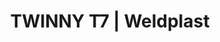 ---
Link: "file:/Users/vinayakpatel/Downloads/www.weldplast.cz/twinny-t7728"
product_name: "TWINNY T7230 V / 3450 W, kola 50 mm, ocelová, špičatá, s kanálkem, krátký klín"
product_id: "Obj. číslo:164.214"
title: "TWINNY T7 | Weldplast"
product_desc: "Nový model svařovacího automatu TWINNY T7 je výkonný přístroj určený pro svařování plastových fólií o tloušťce 0,5 až 2,5 mm. Model T7 je oproti modelu T5 navíc vybaven GPS, bezdrátovým připojením a LQS funkcí pro záznam a vyhodnocení procesu svařování.Rychlý																			: 0,8 - 8 m/min																		Výkonný																			: 3450 W																		Intuitivní																			: přehledný displej a ovládací prvky																		Univerzální																			: svařuje téměř všechny plastové fólie o tloušťce 0,5 - 2,5 mm																		Suchý, čistý																			: horký vzduch vysušuje vlhkost a současně prach a nečiostoty jsou odfouknuty pryč																		Bezuhlíkový motorOdolný a snadno udržovatelnýGPS, Wi-Fi, LQS"
product_specs: "Značka konformity, Třída ochrany I, NapětíV~230, PříkonW3450, FrekvenceHz50/60, Max. teplota°C560, Rychlostm/min0,8 - 8, Rozsah průtoku vzduchu%45 - 100, Rozměry (D x Š x V)mm350 x 360 x 260, Hmotnostkg10,5"
product_downloads: "TWINNY T7/T5 - produktový list CZ																								stáhnout																								, TWINNY T7/T5 manual - SK																								stáhnout																								, TWINNY T7/T5 manuál - CZ																								stáhnout																								"
href: "https://www.weldplast.cz/files/1376-twinny-t7-t5-flyer-cz.pdf, https://www.weldplast.cz/files/1376-twinny-t7-t5-flyer-cz.pdf, https://www.weldplast.cz/files/twinny-t7-t5-manual-sk.pdf, https://www.weldplast.cz/files/twinny-t7-t5-manual-sk.pdf, https://www.weldplast.cz/files/twinny-t7-t5-manual-cz.pdf, https://www.weldplast.cz/files/twinny-t7-t5-manual-cz.pdf"
accessories: "Klín krátký, 50 mm, s kanálkemTyč vodicí dlouhá (TWINNY)Pojezdový váleček pro vnitřní aplikace, novéTWINNY T5230 V / 3450 W, kola 50 mm, silikonová, tupá, bez kanálkunovéTWINNY T5230 V / 3450 W, kola 50 mm, ocelová, tupá, bez kanálku, krátký klínnovéTWINNY T5230 V / 3450 W, kola 50 mm, ocelová, tupá, bez kanálku, dlohý klínnovéTWINNY T5kola 50 mm, ocelová, špičatá, s kanálkem, krátký klínnovéTWINNY T5230 V / 3450 W, kola 50 mm, ocelová, špičatá, s kanálkem, dlouhý klínnovéTWINNY T7230 V / 3450 W, kola 50 mm, silikonová, bez kanálkunovéTWINNY T7230 V / 3450 W, kola 50 mm, ocelová, tupá, bez kanálku, krátký klínnovéTWINNY T7230 V / 3450 W, kola 50 mm, ocelová, tupá, bez kanálku, dlouhý klínnovéTWINNY T7230 V / 3450 W, kola 50 mm, ocelová, špičatá, s kanálkem, krátký klínnovéTWINNY T7230 V / 3450 W, kola 50 mm, ocelová, špičatá, s kanálkem, dlouhý klín"
similar_products: "novéTWINNY T5230 V / 3450 W, kola 50 mm, silikonová, tupá, bez kanálkunovéTWINNY T5230 V / 3450 W, kola 50 mm, ocelová, tupá, bez kanálku, krátký klínnovéTWINNY T5230 V / 3450 W, kola 50 mm, ocelová, tupá, bez kanálku, dlohý klínnovéTWINNY T5kola 50 mm, ocelová, špičatá, s kanálkem, krátký klínnovéTWINNY T5230 V / 3450 W, kola 50 mm, ocelová, špičatá, s kanálkem, dlouhý klínnovéTWINNY T7230 V / 3450 W, kola 50 mm, silikonová, bez kanálkunovéTWINNY T7230 V / 3450 W, kola 50 mm, ocelová, tupá, bez kanálku, krátký klínnovéTWINNY T7230 V / 3450 W, kola 50 mm, ocelová, tupá, bez kanálku, dlouhý klínnovéTWINNY T7230 V / 3450 W, kola 50 mm, ocelová, špičatá, s kanálkem, krátký klínnovéTWINNY T7230 V / 3450 W, kola 50 mm, ocelová, špičatá, s kanálkem, dlouhý klín"
---